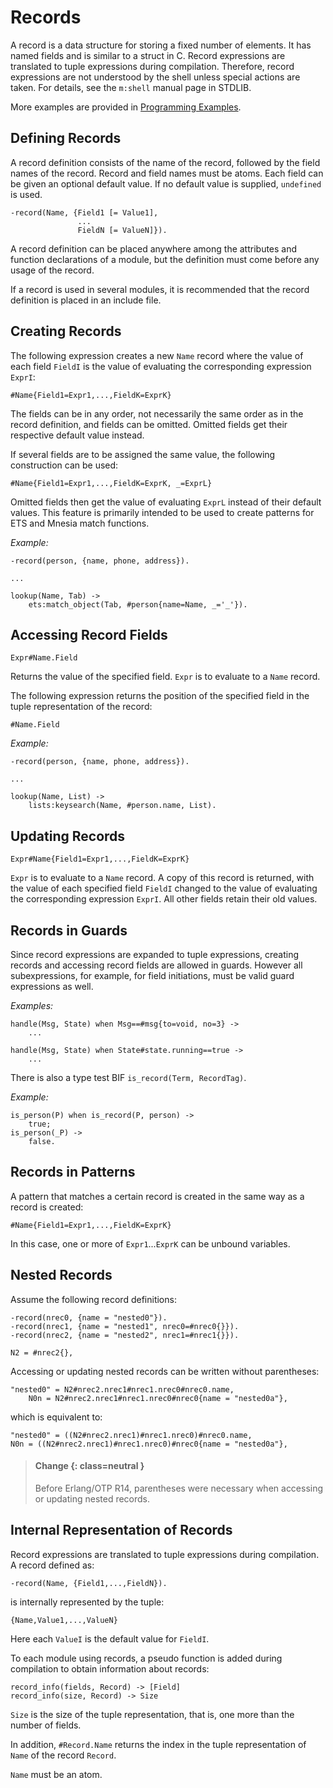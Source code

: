 # Records

A record is a data structure for storing a fixed number of elements. It has named fields and is similar to a struct in C. Record expressions are translated to tuple expressions during compilation. Therefore, record expressions are not understood by the shell unless special actions are taken. For details, see the `m:shell` manual page in STDLIB.

More examples are provided in [Programming Examples](`p:system:prog_ex_records.md`).

## Defining Records

A record definition consists of the name of the record, followed by the field names of the record. Record and field names must be atoms. Each field can be given an optional default value. If no default value is supplied, `undefined` is used.

```text
-record(Name, {Field1 [= Value1],
               ...
               FieldN [= ValueN]}).
```

A record definition can be placed anywhere among the attributes and function declarations of a module, but the definition must come before any usage of the record.

If a record is used in several modules, it is recommended that the record definition is placed in an include file.

## Creating Records

The following expression creates a new `Name` record where the value of each field `FieldI` is the value of evaluating the corresponding expression `ExprI`:

```text
#Name{Field1=Expr1,...,FieldK=ExprK}
```

The fields can be in any order, not necessarily the same order as in the record definition, and fields can be omitted. Omitted fields get their respective default value instead.

If several fields are to be assigned the same value, the following construction can be used:

```text
#Name{Field1=Expr1,...,FieldK=ExprK, _=ExprL}
```

Omitted fields then get the value of evaluating `ExprL` instead of their default values. This feature is primarily intended to be used to create patterns for ETS and Mnesia match functions.

*Example:*

```text
-record(person, {name, phone, address}).

...

lookup(Name, Tab) ->
    ets:match_object(Tab, #person{name=Name, _='_'}).
```

## Accessing Record Fields

```text
Expr#Name.Field
```

Returns the value of the specified field. `Expr` is to evaluate to a `Name` record.

The following expression returns the position of the specified field in the tuple representation of the record:

```text
#Name.Field
```

*Example:*

```text
-record(person, {name, phone, address}).

...

lookup(Name, List) ->
    lists:keysearch(Name, #person.name, List).
```

## Updating Records

```text
Expr#Name{Field1=Expr1,...,FieldK=ExprK}
```

`Expr` is to evaluate to a `Name` record. A copy of this record is returned, with the value of each specified field `FieldI` changed to the value of evaluating the corresponding expression `ExprI`. All other fields retain their old values.



## Records in Guards

Since record expressions are expanded to tuple expressions, creating records and accessing record fields are allowed in guards. However all subexpressions, for example, for field initiations, must be valid guard expressions as well.

*Examples:*

```text
handle(Msg, State) when Msg==#msg{to=void, no=3} ->
    ...

handle(Msg, State) when State#state.running==true ->
    ...
```

There is also a type test BIF `is_record(Term, RecordTag)`.

*Example:*

```text
is_person(P) when is_record(P, person) ->
    true;
is_person(_P) ->
    false.
```

## Records in Patterns

A pattern that matches a certain record is created in the same way as a record is created:

```text
#Name{Field1=Expr1,...,FieldK=ExprK}
```

In this case, one or more of `Expr1`...`ExprK` can be unbound variables.

## Nested Records

Assume the following record definitions:

```text
-record(nrec0, {name = "nested0"}).
-record(nrec1, {name = "nested1", nrec0=#nrec0{}}).
-record(nrec2, {name = "nested2", nrec1=#nrec1{}}).

N2 = #nrec2{},
```

Accessing or updating nested records can be written without parentheses:

```text
"nested0" = N2#nrec2.nrec1#nrec1.nrec0#nrec0.name,
    N0n = N2#nrec2.nrec1#nrec1.nrec0#nrec0{name = "nested0a"},
```

which is equivalent to:

```text
"nested0" = ((N2#nrec2.nrec1)#nrec1.nrec0)#nrec0.name,
N0n = ((N2#nrec2.nrec1)#nrec1.nrec0)#nrec0{name = "nested0a"},
```

> #### Change {: class=neutral }
> Before Erlang/OTP R14, parentheses were necessary when accessing or updating nested records.

## Internal Representation of Records

Record expressions are translated to tuple expressions during compilation. A record defined as:

```text
-record(Name, {Field1,...,FieldN}).
```

is internally represented by the tuple:

```text
{Name,Value1,...,ValueN}
```

Here each `ValueI` is the default value for `FieldI`.

To each module using records, a pseudo function is added during compilation to obtain information about records:

```text
record_info(fields, Record) -> [Field]
record_info(size, Record) -> Size
```

`Size` is the size of the tuple representation, that is, one more than the number of fields.

In addition, `#Record.Name` returns the index in the tuple representation of `Name` of the record `Record`.

`Name` must be an atom.
